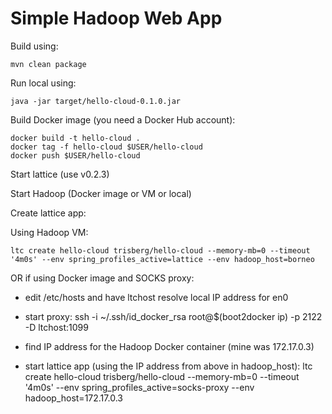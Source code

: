 Simple Hadoop Web App
=====================

Build using:

    mvn clean package


Run local using:

    java -jar target/hello-cloud-0.1.0.jar


Build Docker image (you need a Docker Hub account):

    docker build -t hello-cloud .
    docker tag -f hello-cloud $USER/hello-cloud
    docker push $USER/hello-cloud

Start lattice (use v0.2.3)

Start Hadoop (Docker image or VM or local)

Create lattice app:

Using Hadoop VM:

    ltc create hello-cloud trisberg/hello-cloud --memory-mb=0 --timeout '4m0s' --env spring_profiles_active=lattice --env hadoop_host=borneo


OR if using Docker image and SOCKS proxy:

  * edit /etc/hosts and have ltchost resolve local IP address for en0

  * start proxy:
    ssh -i ~/.ssh/id_docker_rsa root@$(boot2docker ip) -p 2122 -D ltchost:1099

  * find IP address for the Hadoop Docker container (mine was 172.17.0.3)

  * start lattice app (using the IP address from above in hadoop_host):
    ltc create hello-cloud trisberg/hello-cloud --memory-mb=0 --timeout '4m0s' --env spring_profiles_active=socks-proxy --env hadoop_host=172.17.0.3
